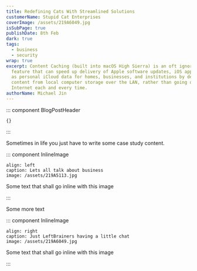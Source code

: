 ```yaml
---
title: Redefining Cats With Streamlined Solutions
customerName: Stupid Cat Enterprises
coverImage: /assets/219A6049.jpg
isSubPage: true
publishDate: 8th Feb
dark: true
tags:
  - business
  - security
wrap: true
excerpt: Content Caching (built into macOS High Sierra) is an oft ignored
  feature that can speed up delivery of Apple software updates, iOS apps, well
  as personal iCloud data for homes, businesses, and institutions by delivering
  content from local computer storage over the LAN, rather than going out to the
  Internet each and every time.
authorName: Michael Jin
---
```

::: component BlogPostHeader
~~~
{}
~~~

:::

Sometimes in life you just have to write some case study content.

::: component InlineImage
~~~
align: left
caption: Lets all talk about business
image: /assets/219A5113.jpg
~~~

Some text that shall go inline with this image

:::

Some more text

::: component InlineImage
~~~
align: right
caption: Just LeftBrainers having a little chat
image: /assets/219A6049.jpg
~~~

Some text that shall go inline with this image

:::